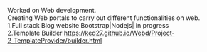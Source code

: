 Worked on Web development.<br/>
Creating Web portals to carry out different functionalities on web.<br/>
1.Full stack Blog website Bootstrap|Nodejs| in progress <br/>
2.Template Builder  https://ked27.github.io/Webd/Project-2_TemplateProvider/builder.html

